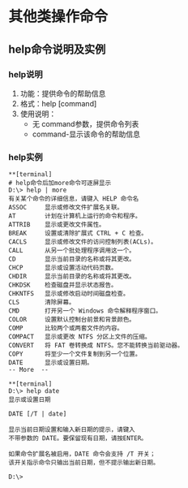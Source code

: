 # 其他类操作命令

## help命令说明及实例

### help说明
1. 功能：提供命令的帮助信息
2. 格式：help [command]
3. 使用说明：
	* 无 command参数，提供命令列表
	* command-显示该命令的帮助信息

### help实例
```
**[terminal]
# help命令后加more命令可逐屏显示
D:\> help | more
有关某个命令的详细信息，请键入 HELP 命令名
ASSOC     显示或修改文件扩展名关联。
AT        计划在计算机上运行的命令和程序。
ATTRIB    显示或更改文件属性。
BREAK     设置或清除扩展式 CTRL + C 检查。
CACLS     显示或修改文件的访问控制列表(ACLs)。
CALL      从另一个批处理程序调用这一个。
CD        显示当前目录的名称或将其更改。
CHCP      显示或设置活动代码页数。
CHDIR     显示当前目录的名称或将其更改。
CHKDSK    检查磁盘并显示状态报告。
CHKNTFS   显示或修改启动时间磁盘检查。
CLS       清除屏幕。
CMD       打开另一个 Windows 命令解释程序窗口。
COLOR     设置默认控制台前景和背景颜色。
COMP      比较两个或两套文件的内容。
COMPACT   显示或更改 NTFS 分区上文件的压缩。
CONVERT   将 FAT 卷转换成 NTFS。您不能转换当前驱动器。
COPY      将至少一个文件复制到另一个位置。
DATE      显示或设置日期。
-- More  --
```

```
**[terminal]
D:\> help date
显示或设置日期

DATE [/T | date]

显示当前日期设置和输入新日期的提示，请键入
不带参数的 DATE。要保留现有日期，请按ENTER。

如果命令扩展名被启用，DATE 命令会支持 /T 开关；
该开关指示命令只输出当前日期，但不提示输出新日期。

D:\>
```
